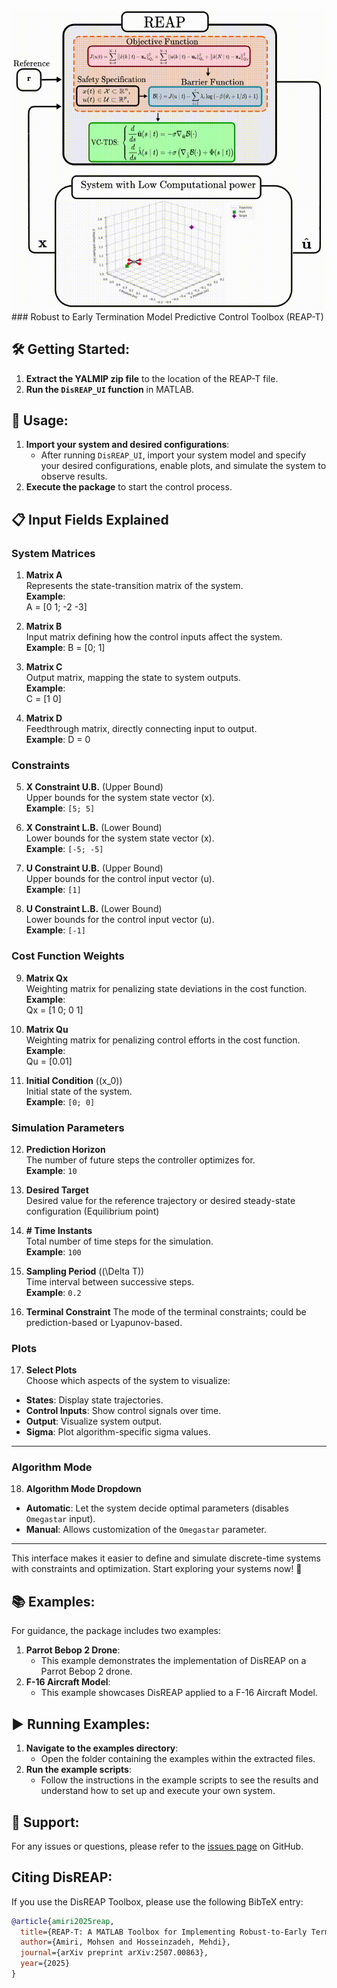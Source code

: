 <img src="REAP.gif" alt="REAP-T Demo GIF" width="500">
### Robust to Early Termination Model Predictive Control Toolbox (REAP-T)

## 🛠️ Getting Started:
1. **Extract the YALMIP zip file** to the location of the REAP-T file.
2. **Run the `DisREAP_UI` function** in MATLAB.

## 🚀 Usage:
1. **Import your system and desired configurations**:
   - After running `DisREAP_UI`, import your system model and specify your desired configurations,  enable plots, and simulate the system to observe results.
2. **Execute the package** to start the control process.

   
## 📋 **Input Fields Explained**


### **System Matrices**
1. **Matrix A**  
   Represents the state-transition matrix of the system.  
   **Example**:  
A = [0 1; -2 -3]

2. **Matrix B**  
Input matrix defining how the control inputs affect the system.  
**Example**:
B = [0; 1]

3. **Matrix C**  
Output matrix, mapping the state to system outputs.  
**Example**:  
C = [1 0]

4. **Matrix D**  
Feedthrough matrix, directly connecting input to output.  
**Example**:
D = 0


### **Constraints**
5. **X Constraint U.B.** (Upper Bound)  
Upper bounds for the system state vector \(x\).  
**Example**: `[5; 5]`

6. **X Constraint L.B.** (Lower Bound)  
Lower bounds for the system state vector \(x\).  
**Example**: `[-5; -5]`

7. **U Constraint U.B.** (Upper Bound)  
Upper bounds for the control input vector \(u\).  
**Example**: `[1]`

8. **U Constraint L.B.** (Lower Bound)  
Lower bounds for the control input vector \(u\).  
**Example**: `[-1]`


### **Cost Function Weights**
9. **Matrix Qx**  
Weighting matrix for penalizing state deviations in the cost function.  
**Example**:  
Qx = [1 0; 0 1]


10. **Matrix Qu**  
 Weighting matrix for penalizing control efforts in the cost function.  
 **Example**:  
 Qu = [0.01]


11. **Initial Condition** (\(x_0\))  
 Initial state of the system.  
 **Example**: `[0; 0]`





### **Simulation Parameters**
12. **Prediction Horizon**  
 The number of future steps the controller optimizes for.  
 **Example**: `10`

13. **Desired Target**  
Desired value for the reference trajectory or desired steady-state configuration (Equilibrium point)
14. **# Time Instants**  
 Total number of time steps for the simulation.  
 **Example**: `100`

15. **Sampling Period** (\(\Delta T\))  
 Time interval between successive steps.  
 **Example**: `0.2`

16. **Terminal Constraint** 
 The mode of the terminal constraints; could be prediction-based or Lyapunov-based.  


### **Plots**
17. **Select Plots**  
 Choose which aspects of the system to visualize:  
 - **States**: Display state trajectories.  
 - **Control Inputs**: Show control signals over time.  
 - **Output**: Visualize system output.  
 - **Sigma**: Plot algorithm-specific sigma values.

---

### **Algorithm Mode**
18. **Algorithm Mode Dropdown**  
 - **Automatic**: Let the system decide optimal parameters (disables `Omegastar` input).  
 - **Manual**: Allows customization of the `Omegastar` parameter.

---

This interface makes it easier to define and simulate discrete-time systems with constraints and optimization. Start exploring your systems now! 🚀


## 📚 Examples:
For guidance, the package includes two examples:
1. **Parrot Bebop 2 Drone**:
   - This example demonstrates the implementation of DisREAP on a Parrot Bebop 2 drone.
2. **F-16 Aircraft Model**:
   - This example showcases DisREAP applied to a F-16 Aircraft Model.

## ▶️ Running Examples:
1. **Navigate to the examples directory**:
   - Open the folder containing the examples within the extracted files.
2. **Run the example scripts**:
   - Follow the instructions in the example scripts to see the results and understand how to set up and execute your own system.

## 🤝 Support:
For any issues or questions, please refer to the [issues page](https://github.com/mhsnar/DiscreteREAP/issues) on GitHub.

## Citing DisREAP:

If you use the DisREAP Toolbox, please use the following BibTeX entry:
```bibtex
@article{amiri2025reap,
  title={REAP-T: A MATLAB Toolbox for Implementing Robust-to-Early Termination Model Predictive Control},
  author={Amiri, Mohsen and Hosseinzadeh, Mehdi},
  journal={arXiv preprint arXiv:2507.00863},
  year={2025}
}




